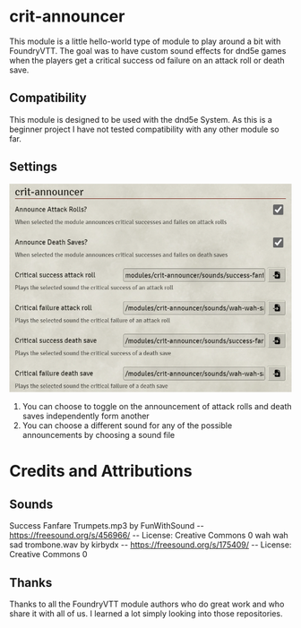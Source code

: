 # crit-announcer
This module is a little hello-world type of module to play around a bit with FoundryVTT. 
The goal was to have custom sound effects for dnd5e games when the players get a critical success od failure on an attack roll or death save. 

## Compatibility
This module is designed to be used with the dnd5e System. As this is a beginner project I have not tested compatibility with any other module so far. 

## Settings
![alt text](settings.png)

1. You can choose to toggle on the announcement of attack rolls and death saves independently form another
2. You can choose a different sound for any of the possible announcements by choosing a sound file 

# Credits and Attributions

## Sounds
Success Fanfare Trumpets.mp3 by FunWithSound -- https://freesound.org/s/456966/ -- License: Creative Commons 0
wah wah sad trombone.wav by kirbydx -- https://freesound.org/s/175409/ -- License: Creative Commons 0

## Thanks
Thanks to all the FoundryVTT module authors who do great work and who share it with all of us. I learned a lot simply looking into those repositories.  
